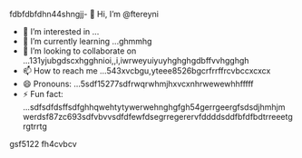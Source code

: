 fdbfdbfdhn44shngjj- 👋 Hi, I’m @ftereyni
- 👀 I’m interested in ...
- 🌱 I’m currently learning ...ghmmhg
- 💞️ I’m looking to collaborate on ...131yjubgdscxhgghnioi,,i,iwrweyuiyuyhghghgdbffvvhgghgh
- 📫 How to reach me ...543xvcbgu,yteee8526bgcrfrrffrcvbccxcxcx
- 😄 Pronouns: ...5sdf15277sdfrwqrwhmjhxvcxnhrwewewhhfffff
- ⚡ Fun fact: ...sdfsdfdsffsdfghhqwehtytywerwehnghgfgh54gerrgeergfsdsdjhmhjm
werdsf87zc693sdfvbvvsdfdfewfdsegrregerervfddddsddfbfdfbdtrreeetgrgtrrtg
<!---sdfdfgsdfsdfw66363hng2222hjmhjmqewewrbdfdffgjhgffggf
ftereyni/ftereyni is a ✨ special ✨ repository becausgere its `README.md` (thi65s file) appears on your GitHub promghhgmfile.45bgxssdfgxbgh,j
You can click the Preview link to take a look at your uyuy.5jmjmjnbbnbnsdds
--->
gsf5122
fh4cvbcv

